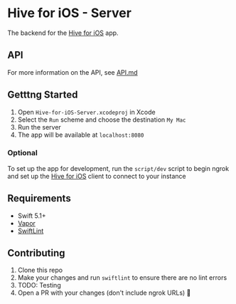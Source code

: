 # Hive for iOS - Server

The backend for the [Hive for iOS](https://github.com/josephroquedev/hive-for-ios) app.

## API

For more information on the API, see [API.md](./API.md)

## Getttng Started

1. Open `Hive-for-iOS-Server.xcodeproj` in Xcode
2. Select the `Run` scheme and choose the destination `My Mac`
3. Run the server
4. The app will be available at `localhost:8080`

### Optional

To set up the app for development, run the `script/dev` script to begin ngrok and set up the [Hive for iOS](https://github.com/josephroquedev/hive-for-ios) client to connect to your instance

## Requirements

* Swift 5.1+
* [Vapor](https://github.com/vapor/vapor)
* [SwiftLint](https://github.com/realm/SwiftLint)

## Contributing

1. Clone this repo
2. Make your changes and run `swiftlint` to ensure there are no lint errors
3. TODO: Testing
4. Open a PR with your changes (don't include ngrok URLs) 🎉
